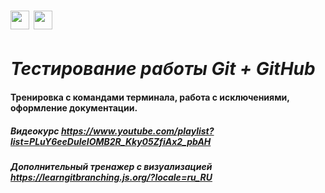 <h1> <img src="https://cdn.jsdelivr.net/npm/simple-icons@v7/icons/github.svg" height="30"/> <img src="https://cdn.jsdelivr.net/npm/simple-icons@v7/icons/git.svg" height="30"/> </h1>

# _Тестирование работы Git + GitHub_

#### Тренировка с командами терминала, работа с исключениями, оформление документации. 

##### Видеокурс https://www.youtube.com/playlist?list=PLuY6eeDuleIOMB2R_Kky05ZfiAx2_pbAH

##### Дополнительный тренажер с визуализацией https://learngitbranching.js.org/?locale=ru_RU
